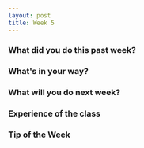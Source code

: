 ```yaml
---
layout: post
title: Week 5
---
```


### What did you do this past week?


### What's in your way?


### What will you do next week?


### Experience of the class


### Tip of the Week

